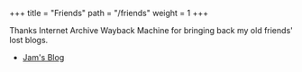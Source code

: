 +++
title = "Friends"
path = "/friends"
weight = 1
+++

Thanks Internet Archive Wayback Machine for bringing back my old friends' lost blogs.

- [Jam's Blog](https://blog.fullstackjam.dev)
